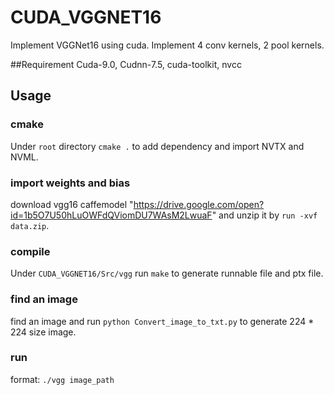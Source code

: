 # CUDA_VGGNET16
Implement VGGNet16 using cuda. Implement 4 conv kernels, 2 pool kernels.

##Requirement
Cuda-9.0, Cudnn-7.5, cuda-toolkit, nvcc

## Usage
### cmake
Under `root` directory `cmake .` to add dependency and import NVTX and NVML.

### import weights and bias
download vgg16 caffemodel "https://drive.google.com/open?id=1b5O7U50hLuOWFdQViomDU7WAsM2LwuaF" and unzip it by `run -xvf data.zip`.

### compile
Under `CUDA_VGGNET16/Src/vgg` run `make` to generate runnable file and ptx file.

### find an image
find an image and run `python Convert_image_to_txt.py` to generate 224 * 224 size image.
 
### run
format: `./vgg image_path`
